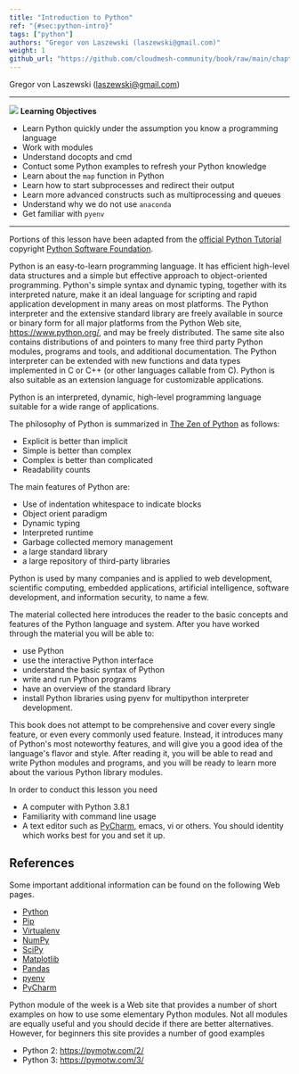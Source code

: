 ```yaml
---
title: "Introduction to Python"
ref: "{#sec:python-intro}"
tags: ["python"]
authors: "Gregor von Laszewski (laszewski@gmail.com)"
weight: 1
github_url: "https://github.com/cloudmesh-community/book/raw/main/chapters/prg/python/python-intro.md"
---
```


Gregor von Laszewski (laszewski@gmail.com)



------------------------------------------------------------------------

![](https://github.com/cloudmesh-community/book/raw/main/chapters/prg/python/images/learning.png) **Learning Objectives**



-   Learn Python quickly under the assumption you know a programming language
-   Work with modules
-   Understand docopts and cmd
-   Contuct some Python examples to refresh your Python knowledge
-   Learn about the `map` function in Python
-   Learn how to start subprocesses and redirect their output
-   Learn more advanced constructs such as multiprocessing and queues
-   Understand why we do not use `anaconda`
-   Get familiar with `pyenv`

------------------------------------------------------------------------

Portions of this lesson have been adapted from the [official Python
Tutorial](https://docs.python.org/2/tutorial/) copyright [Python
Software Foundation](http://www.python.org/).

Python is an easy-to-learn programming language. It has efficient
high-level data structures and a simple but effective approach to
object-oriented programming. Python's simple syntax and dynamic typing,
together with its interpreted nature, make it an ideal language for
scripting and rapid application development in many areas on most
platforms. The Python interpreter and the extensive standard library are
freely available in source or binary form for all major platforms from
the Python Web site, <https://www.python.org/>, and may be freely
distributed. The same site also contains distributions of and pointers
to many free third party Python modules, programs and tools, and
additional documentation. The Python interpreter can be extended with
new functions and data types implemented in C or C++ (or other languages
callable from C). Python is also suitable as an extension language for
customizable applications.

Python is an interpreted, dynamic, high-level programming language
suitable for a wide range of applications.

The philosophy of Python is summarized in [The Zen of
Python](https://www.python.org/dev/peps/pep-0020/) as follows:

-   Explicit is better than implicit
-   Simple is better than complex
-   Complex is better than complicated
-   Readability counts

The main features of Python are:

-   Use of indentation whitespace to indicate blocks
-   Object orient paradigm
-   Dynamic typing
-   Interpreted runtime
-   Garbage collected memory management
-   a large standard library
-   a large repository of third-party libraries

Python is used by many companies and is applied to web development,
scientific computing, embedded applications, artificial intelligence,
software development, and information security, to name a few.

The material collected here introduces the reader to the basic concepts
and features of the Python language and system. After you have worked
through the material you will be able to:

-   use Python
-   use the interactive Python interface
-   understand the basic syntax of Python
-   write and run Python programs
-   have an overview of the standard library
-   install Python libraries using pyenv for multipython interpreter development.

This book does not attempt to be comprehensive and cover every
single feature, or even every commonly used feature. Instead, it
introduces many of Python's most noteworthy features, and will give you
a good idea of the language's flavor and style. After reading it, you
will be able to read and write Python modules and programs, and you will
be ready to learn more about the various Python library modules.

In order to conduct this lesson you need

-   A computer with Python 3.8.1
-   Familiarity with command line usage
-   A text editor such as [PyCharm](https://www.jetbrains.com/pycharm/),
    emacs, vi or others. You should identity which works best for you
    and set it up.

## References

Some important additional information can be found on the following Web
pages.

-   [Python](https://www.python.org/)
-   [Pip](https://pip.pypa.io/en/stable/)
-   [Virtualenv](https://virtualenv.pypa.io/en/stable/)
-   [NumPy](http://www.numpy.org/)
-   [SciPy](https://scipy.org/)
-   [Matplotlib](http://matplotlib.org/)
-   [Pandas](http://pandas.pydata.org/)
-   [pyenv](https://github.com/pyenv/pyenv)
-   [PyCharm](https://github.com/pyenv/pyenv)

Python module of the week is a Web site that provides a number of short
examples on how to use some elementary Python modules. Not all modules
are equally useful and you should decide if there are better
alternatives. However, for beginners this site provides a number of good
examples

-   Python 2: <https://pymotw.com/2/>
-   Python 3: <https://pymotw.com/3/>
